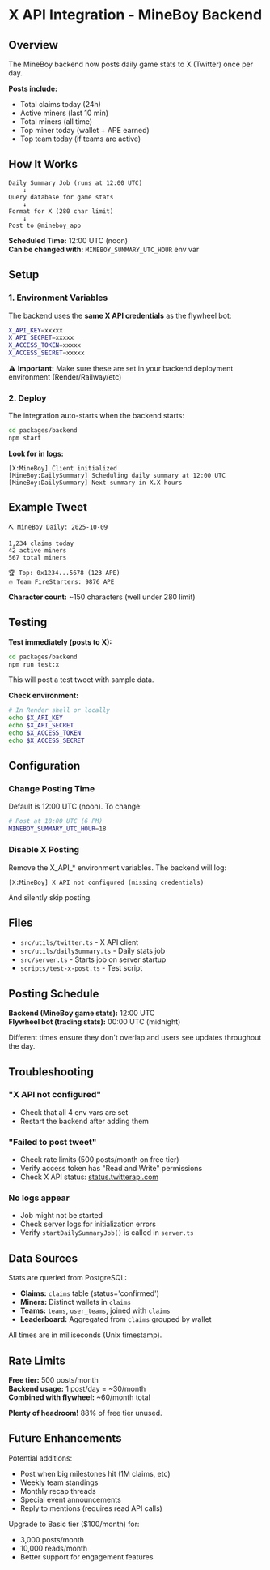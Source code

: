 # X API Integration - MineBoy Backend

## Overview

The MineBoy backend now posts daily game stats to X (Twitter) once per day.

**Posts include:**
- Total claims today (24h)
- Active miners (last 10 min)
- Total miners (all time)
- Top miner today (wallet + APE earned)
- Top team today (if teams are active)

## How It Works

```
Daily Summary Job (runs at 12:00 UTC)
    ↓
Query database for game stats
    ↓
Format for X (280 char limit)
    ↓
Post to @mineboy_app
```

**Scheduled Time:** 12:00 UTC (noon)  
**Can be changed with:** `MINEBOY_SUMMARY_UTC_HOUR` env var

## Setup

### 1. Environment Variables

The backend uses the **same X API credentials** as the flywheel bot:

```bash
X_API_KEY=xxxxx
X_API_SECRET=xxxxx
X_ACCESS_TOKEN=xxxxx
X_ACCESS_SECRET=xxxxx
```

⚠️ **Important:** Make sure these are set in your backend deployment environment (Render/Railway/etc)

### 2. Deploy

The integration auto-starts when the backend starts:

```bash
cd packages/backend
npm start
```

**Look for in logs:**
```
[X:MineBoy] Client initialized
[MineBoy:DailySummary] Scheduling daily summary at 12:00 UTC
[MineBoy:DailySummary] Next summary in X.X hours
```

## Example Tweet

```
⛏️ MineBoy Daily: 2025-10-09

1,234 claims today
42 active miners
567 total miners

🏆 Top: 0x1234...5678 (123 APE)
🔥 Team FireStarters: 9876 APE
```

**Character count:** ~150 characters (well under 280 limit)

## Testing

**Test immediately (posts to X):**
```bash
cd packages/backend
npm run test:x
```

This will post a test tweet with sample data.

**Check environment:**
```bash
# In Render shell or locally
echo $X_API_KEY
echo $X_API_SECRET
echo $X_ACCESS_TOKEN
echo $X_ACCESS_SECRET
```

## Configuration

### Change Posting Time

Default is 12:00 UTC (noon). To change:

```bash
# Post at 18:00 UTC (6 PM)
MINEBOY_SUMMARY_UTC_HOUR=18
```

### Disable X Posting

Remove the X_API_* environment variables. The backend will log:
```
[X:MineBoy] X API not configured (missing credentials)
```

And silently skip posting.

## Files

- `src/utils/twitter.ts` - X API client
- `src/utils/dailySummary.ts` - Daily stats job
- `src/server.ts` - Starts job on server startup
- `scripts/test-x-post.ts` - Test script

## Posting Schedule

**Backend (MineBoy game stats):** 12:00 UTC  
**Flywheel bot (trading stats):** 00:00 UTC (midnight)

Different times ensure they don't overlap and users see updates throughout the day.

## Troubleshooting

### "X API not configured"
- Check that all 4 env vars are set
- Restart the backend after adding them

### "Failed to post tweet"
- Check rate limits (500 posts/month on free tier)
- Verify access token has "Read and Write" permissions
- Check X API status: [status.twitterapi.com](https://status.twitterapi.com)

### No logs appear
- Job might not be started
- Check server logs for initialization errors
- Verify `startDailySummaryJob()` is called in `server.ts`

## Data Sources

Stats are queried from PostgreSQL:

- **Claims:** `claims` table (status='confirmed')
- **Miners:** Distinct wallets in `claims`
- **Teams:** `teams`, `user_teams`, joined with `claims`
- **Leaderboard:** Aggregated from `claims` grouped by wallet

All times are in milliseconds (Unix timestamp).

## Rate Limits

**Free tier:** 500 posts/month  
**Backend usage:** 1 post/day = ~30/month  
**Combined with flywheel:** ~60/month total  

**Plenty of headroom!** 88% of free tier unused.

## Future Enhancements

Potential additions:
- Post when big milestones hit (1M claims, etc)
- Weekly team standings
- Monthly recap threads
- Special event announcements
- Reply to mentions (requires read API calls)

Upgrade to Basic tier ($100/month) for:
- 3,000 posts/month
- 10,000 reads/month
- Better support for engagement features

